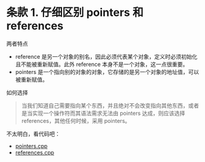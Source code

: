 # 条款 1. 仔细区别 pointers 和 references

两者特点

* reference 是另一个对象的别名，因此必须代表某个对象，定义时必须初始化且不能被重新赋值。此外 reference 本身不是一个对象，这一点很重要。
* pointers  是一个指向别的对象的对象，它存储的是另一个对象的地址值，可以被重新赋值。

如何选择

> 当我们知道自己需要指向某个东西，并且绝对不会改变指向其他东西，或者是当实现一个操作符而其语法需求无法由 pointers 达成，则应该选择 references，其他任何时候，采用 pointers。

不太明白，看代码吧： 

* [pointers.cpp](pointers.cpp)
* [references.cpp](references.cpp)


